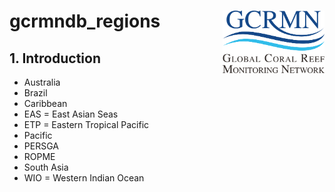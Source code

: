 # gcrmndb_regions <img src='figs/logo_gcrmn.png' align="right" height="100" />

## 1. Introduction

* Australia
* Brazil
* Caribbean
* EAS = East Asian Seas
* ETP = Eastern Tropical Pacific
* Pacific
* PERSGA
* ROPME
* South Asia
* WIO = Western Indian Ocean

